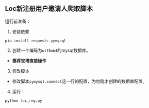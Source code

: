 ## Loc新注册用户邀请人爬取脚本

运行前准备：

1. 安装依赖
```
pip install requests pymysql
```

2. 创建一个编码为`utf8mb4`的mysql数据库。
  - **推荐宝塔直接操作**

3. 修改脚本
  - 修改脚本`pymysql.connect`这一行的配置，为你刚才创建的数据库配置。

4. 运行：
```
python loc_reg.py
```
